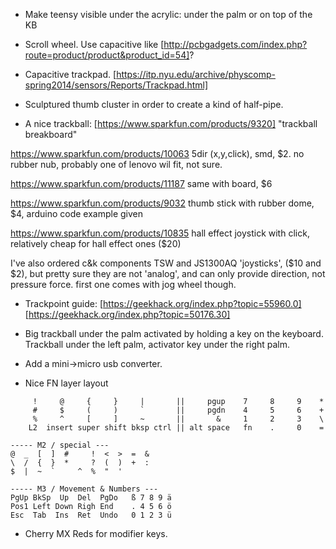 
- Make teensy visible under the acrylic: under the palm or on top of the KB

- Scroll wheel. Use capacitive like [http://pcbgadgets.com/index.php?route=product/product&product_id=54]?

- Capacitive trackpad. [https://itp.nyu.edu/archive/physcomp-spring2014/sensors/Reports/Trackpad.html]

- Sculptured thumb cluster in order to create a kind of half-pipe.

- A nice trackball: [https://www.sparkfun.com/products/9320] "trackball breakboard"

https://www.sparkfun.com/products/10063 5dir (x,y,click), smd, $2. no rubber nub, probably one of lenovo wil fit, not sure.

https://www.sparkfun.com/products/11187 same with board, $6

https://www.sparkfun.com/products/9032 thumb stick with rubber dome, $4, arduino code example given

https://www.sparkfun.com/products/10835 hall effect joystick with click, relatively cheap for hall effect ones ($20)

I've also ordered c&k components TSW and JS1300AQ 'joysticks', ($10 and $2), but pretty sure they are not 'analog', and can only provide direction, not pressure force. first one comes with jog wheel though.

- Trackpoint guide: [https://geekhack.org/index.php?topic=55960.0] [https://geekhack.org/index.php?topic=50176.30]

- Big trackball under the palm activated by holding a key on the keyboard. Trackball under the left palm, activator key under the right palm.

- Add a mini->micro usb converter.

- Nice FN layer layout

```
     !     @     {     }     |       ||     pgup    7     8     9    *
     #     $     (     )     `       ||     pgdn    4     5     6    +
     %     ^     [     ]     ~       ||       &     1     2     3    \
    L2  insert super shift bksp ctrl || alt space   fn    .     0    =
```

```
----- M2 / special ---
@  _  [  ]  #     !  <  >  =  &
\  /  {  }  *     ?  (  )  +  :
$  |  ~  `     ^  %  "  '

----- M3 / Movement & Numbers ---
PgUp BkSp  Up  Del  PgDo   ß 7 8 9 ä
Pos1 Left Down Righ End    . 4 5 6 ö
Esc  Tab  Ins  Ret  Undo   0 1 2 3 ü
```

- Cherry MX Reds for modifier keys.
